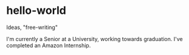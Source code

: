 # hello-world
Ideas, "free-writing"

I'm currently a Senior at a University, working towards graduation. I've completed an Amazon Internship.
